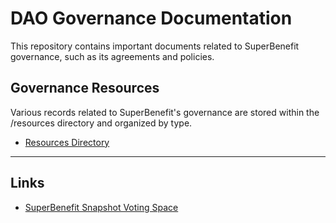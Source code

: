 # DAO Governance Documentation

This repository contains important documents related to SuperBenefit governance, such as its agreements and policies.

## Governance Resources

Various records related to SuperBenefit's governance are stored within the /resources directory and organized by type.

- [Resources Directory](/resources/)

---

## Links

- [SuperBenefit Snapshot Voting Space](https://snapshot.org/#/superbenefit.eth)
